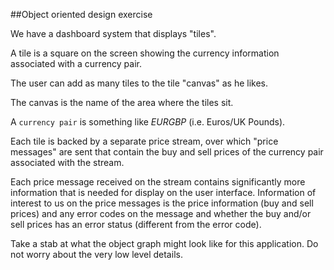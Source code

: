 ##Object oriented design exercise

We have a dashboard system that displays "tiles". 

A tile is a square on the screen showing the currency information associated with a currency pair. 

The user can add as many tiles to the tile "canvas" as he likes. 

The canvas is the name of the area where the tiles sit. 

A `currency pair` is something like *EURGBP* (i.e. Euros/UK Pounds).

Each tile is backed by a separate price stream, over which "price messages" are sent that contain the buy and sell prices of the currency pair associated with the stream.

Each price message received on the stream contains significantly more information that is needed for display on the user interface. Information of interest to us on the price messages is the price information (buy and sell prices) and any error codes on the message and whether the buy and/or sell prices has an error status (different from the error code).

Take a stab at what the object graph might look like for this application. Do not worry about the very low level details.

